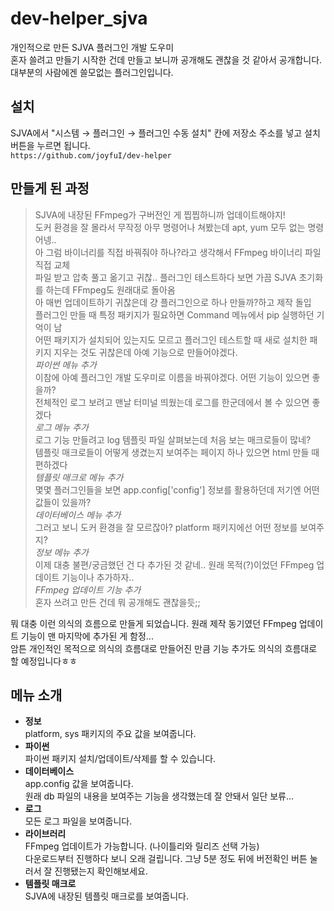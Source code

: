 # dev-helper_sjva
개인적으로 만든 SJVA 플러그인 개발 도우미  
혼자 쓸려고 만들기 시작한 건데 만들고 보니까 공개해도 괜찮을 것 같아서 공개합니다.  
대부분의 사람에겐 쓸모없는 플러그인입니다.

## 설치
SJVA에서 "시스템 → 플러그인 → 플러그인 수동 설치" 칸에 저장소 주소를 넣고 설치 버튼을 누르면 됩니다.  
`https://github.com/joyfuI/dev-helper`

## 만들게 된 과정
> SJVA에 내장된 FFmpeg가 구버전인 게 찝찝하니까 업데이트해야지!  
> 도커 환경을 잘 몰라서 무작정 아무 명령어나 쳐봤는데 apt, yum 모두 없는 명령어넹..  
> 아 그럼 바이너리를 직접 바꿔줘야 하나?라고 생각해서 FFmpeg 바이너리 파일 직접 교체  
> 파일 받고 압축 풀고 옮기고 귀찮.. 플러그인 테스트하다 보면 가끔 SJVA 초기화를 하는데 FFmpeg도 원래대로 돌아옴  
> 아 매번 업데이트하기 귀찮은데 걍 플러그인으로 하나 만들까?하고 제작 돌입  
> 플러그인 만들 때 특정 패키지가 필요하면 Command 메뉴에서 pip 실행하던 기억이 남  
> 어떤 패키지가 설치되어 있는지도 모르고 플러그인 테스트할 때 새로 설치한 패키지 지우는 것도 귀찮은데 아예 기능으로 만들어야겠다.  
> *파이썬 메뉴 추가*  
> 이참에 아예 플러그인 개발 도우미로 이름을 바꿔야겠다. 어떤 기능이 있으면 좋을까?  
> 전체적인 로그 보려고 맨날 터미널 띄웠는데 로그를 한군데에서 볼 수 있으면 좋겠다  
> *로그 메뉴 추가*  
> 로그 기능 만들려고 log 템플릿 파일 살펴보는데 처음 보는 매크로들이 많네?  
> 템플릿 매크로들이 어떻게 생겼는지 보여주는 페이지 하나 있으면 html 만들 때 편하겠다  
> *템플릿 매크로 메뉴 추가*  
> 몇몇 플러그인들을 보면 app.config['config'] 정보를 활용하던데 저기엔 어떤 값들이 있을까?  
> *데이터베이스 메뉴 추가*  
> 그러고 보니 도커 환경을 잘 모르잖아? platform 패키지에선 어떤 정보를 보여주지?  
> *정보 메뉴 추가*  
> 이제 대충 불편/궁금했던 건 다 추가된 것 같네.. 원래 목적(?)이었던 FFmpeg 업데이트 기능이나 추가하자..  
> *FFmpeg 업데이트 기능 추가*  
> 혼자 쓰려고 만든 건데 뭐 공개해도 괜찮을듯;;  

뭐 대충 이런 의식의 흐름으로 만들게 되었습니다. 원래 제작 동기였던 FFmpeg 업데이트 기능이 맨 마지막에 추가된 게 함정...  
암튼 개인적인 목적으로 의식의 흐름대로 만들어진 만큼 기능 추가도 의식의 흐름대로 할 예정입니다ㅎㅎ

## 메뉴 소개
* **정보**  
  platform, sys 패키지의 주요 값을 보여줍니다.
* **파이썬**  
  파이썬 패키지 설치/업데이트/삭제를 할 수 있습니다.
* **데이터베이스**  
  app.config 값을 보여줍니다.  
  원래 db 파일의 내용을 보여주는 기능을 생각했는데 잘 안돼서 일단 보류...
* **로그**  
  모든 로그 파일을 보여줍니다.
* **라이브러리**  
  FFmpeg 업데이트가 가능합니다. (나이틀리와 릴리즈 선택 가능)  
  다운로드부터 진행하다 보니 오래 걸립니다. 그냥 5분 정도 뒤에 버전확인 버튼 눌러서 잘 진행됐는지 확인해보세요.
* **템플릿 매크로**  
  SJVA에 내장된 템플릿 매크로를 보여줍니다.
